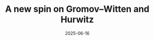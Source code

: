 ---
title: "A new spin on Gromov–Witten and Hurwitz"
collection: talks
category: conferences
event: "Spin structures in enumerative geometry workshop"
venue: "Universiteit Leiden, NL"
date: 2025-06-16
---